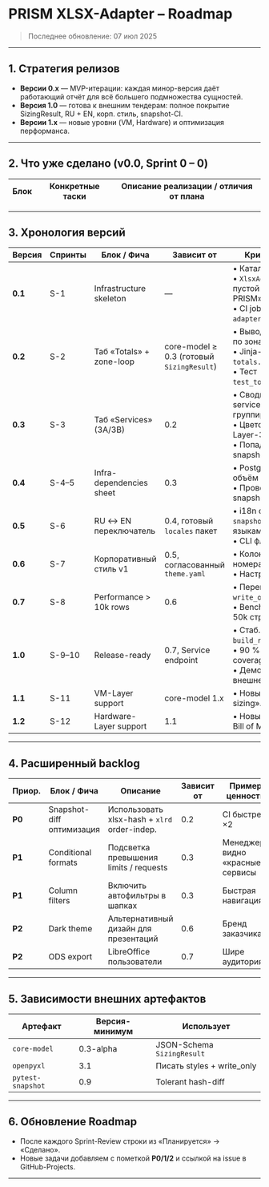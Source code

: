 # PRISM **XLSX-Adapter** – Roadmap

> Последнее обновление: 07 июл 2025

---

## 1. Стратегия релизов

* **Версии 0.x** — MVP-итерации: каждая минор-версия даёт работающий отчёт для всё большего подмножества сущностей.
* **Версия 1.0** — готова к внешним тендерам: полное покрытие SizingResult, RU + EN, корп. стиль, snapshot-CI.
* **Версии 1.x** — новые уровни (VM, Hardware) и оптимизация перформанса.

---

## 2. Что **уже сделано** (v0.0, Sprint 0 – 0)

| Блок                                  | Конкретные таски | Описание реализации / отличия от плана |
|---------------------------------------|------------------|----------------------------------------|

---

## 3. Хронология версий

| Версия  | Спринты | Блок / Фича              | **Зависит от**                            | Критерии «Done»                                                                                                                  |
| ------- | ------- |--------------------------| ----------------------------------------- | -------------------------------------------------------------------------------------------------------------------------------- |
| **0.1** | S-1     | Infrastructure skeleton  | —                                         | • Каталог `adapters/xlsx`.<br>• `XlsxAdapter.build()` → пустой файл «Hello PRISM».<br>• CI job `xlsx-adapter.yml`.               |
| **0.2** | S-2     | Таб «Totals» + zone-loop | core-model ≥ 0.3 (готовый `SizingResult`) | • Вывод CPU/RAM totals по зонам.<br>• Jinja-Excel шаблон `totals.xml.j2`.<br>• Тест `test_totals_snapshot.py`.                   |
| **0.3** | S-3     | Таб «Services» (3A/3B)   | 0.2                                       | • Сводная таблица service-level с группировкой по типу.<br>• Цветовая заливка по Layer-3A / 3B.<br>• Попадание стиля в snapshot. |
| **0.4** | S-4–5   | Infra-dependencies sheet | 0.3                                       | • PostgreSQL, Kafka, S3 объём / партиции.<br>• Проверка формул в snapshot.                                                       |
| **0.5** | S-6     | RU ↔ EN переключатель    | 0.4, готовый `locales` пакет              | • i18n с `gettext`; `pytest-snapshot` по двум языкам.<br>• CLI флаг `--lang`.                                                    |
| **0.6** | S-7     | Корпоративный стиль v1   | 0.5, согласованный `theme.yaml`           | • Колонтитулы, логотип, номера страниц.<br>• Настроенные шрифты.                                                                 |
| **0.7** | S-8     | Performance > 10k rows   | 0.6                                       | • Перевод builder на `write_only=True`.<br>• Benchmark < 5 с на 50k строк.                                                       |
| **1.0** | S-9–10  | Release-ready            | 0.7, Service endpoint                     | • Стаб. API `build_report()`.<br>• 90 % unit + snapshot-coverage.<br>• Демонстрация внешнему заказчику.                          |
| **1.1** | S-11    | VM-Layer support         | core-model 1.x                            | • Новый лист «VM sizing».                                                                                                        |
| **1.2** | S-12    | Hardware-Layer support   | 1.1                                       | • Новый лист «Hardware Bill of Materials».                                                                                       |

---

## 4. Расширенный backlog

| Приор. | Блок / Фича               | Описание                                     | **Зависит от** | Пример ценности                   |
| ------ | ------------------------- | -------------------------------------------- | -------------- | --------------------------------- |
| **P0** | Snapshot-diff оптимизация | Использовать xlsx-hash + `xlrd` order-indep. | 0.2            | CI быстрее ×2                     |
| **P1** | Conditional formats       | Подсветка превышения limits / requests       | 0.3            | Менеджеру видно «красные» сервисы |
| **P1** | Column filters            | Включить автофильтры в шапках                | 0.3            | Быстрая навигация                 |
| **P2** | Dark theme                | Альтернативный дизайн для презентаций        | 0.6            | Бренд заказчика                   |
| **P2** | ODS export                | LibreOffice пользователи                     | 0.7            | Шире аудитория                    |

---

## 5. Зависимости внешних артефактов

| Артефакт          | Версия-минимум | Использует                  |
| ----------------- | -------------- | --------------------------- |
| `core-model`      | 0.3-alpha      | JSON-Schema `SizingResult`  |
| `openpyxl`        | 3.1            | Писать styles + write\_only |
| `pytest-snapshot` | 0.9            | Tolerant hash-diff          |

---

## 6. Обновление Roadmap

* После каждого Sprint-Review строки из «Планируется» → «Сделано».
* Новые задачи добавляем с пометкой **P0/1/2** и ссылкой на issue в GitHub-Projects.

---
